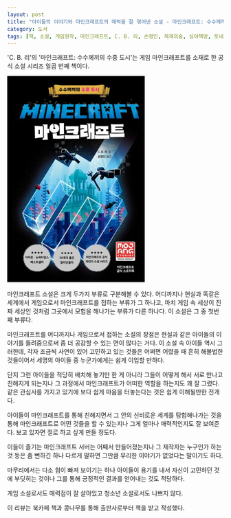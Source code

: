 ```yaml
---
layout: post
title: "아이들의 이야기와 마인크래프트의 매력을 잘 엮어낸 소설 - 마인크래프트: 수수께끼의 수중 도시"
category: 도서
tags: [책, 소설, 게임원작, 마인크래프트, C. B. 리, 손영인, 제제의숲, 심야책방, 토네이도, 북카페 책과 콩나무, 서평]
---
```


'C. B. 리'의
'마인크래프트: 수수께끼의 수중 도시'는
게임 마인크래프트를 소재로 한 공식 소설 시리즈 일곱 번째 책이다.

![표지](/images/minecraft-the-shipwreck-book-h480.jpg)

마인크래프트 소설은 크게 두가지 부류로 구분해볼 수 있다.
어디까지나 현실과 똑같은 세계에서 게임으로서 마인크래프트를 접하는 부류가 그 하나고,
마치 게임 속 세상이 진짜 세상인 것처럼 그곳에서 모험을 해나가는 부류가 다른 하나다.
이 소설은 그 중 첫번째 부류다.

마인크래프트를 어디까지나 게임으로서 접하는 소설의 장점은
현실과 같은 아이들의 이야기를 들려줌으로써 좀 더 공감할 수 있는 면이 많다는 거다.
이 소설 속 아이들 역시 그러한데,
각자 조금씩 사연이 있어 고민하고 있는 것들은
어쩌면 어렸을 때 흔히 해볼법한 것들이어서
세명의 아이들 중 누군가에게는 쉽게 이입할 만하다.

단지 그런 아이들을 적당히 배치해 놓기만 한 게 아니라
그들이 어떻게 해서 서로 만나고 친해지게 되는지나
그 과정에서 마인크래프트가 어떠한 역할을 하는지도 꽤 잘 그렸다.
같은 관심사를 가지고 있기에 보다 쉽게 마음을 터놓는다는 것은 쉽게 이해될만한 전개다.

아이들이 마인크래프트를 통해 친해지면서
그 안의 신비로운 세계를 탐험해나가는 것을 통해
마인크래프트로 어떤 것들을 할 수 있는지나
그게 얼마나 매력적인지도 잘 보여준다.
보고 있자면 절로 하고 싶게 만들 정도다.

이들이 즐기는 마인크래프트 서버는 어째서 만들어졌는지나 그 제작자는 누구인가 하는 것 등은 좀 뻔하긴 하나
다르게 말하면 그만큼 무리한 이야기가 없었다는 말이기도 하다.

마무리에서는 다소 힘이 빠져 보이기는 하나
아이들이 용기를 내서 자신이 고민하던 것에 부딧히는 것이나
그를 통해 긍정적인 결과를 얻어내는 것도 적당하다.

게임 소설로서도 매력점이 잘 살아있고
청소년 소설로서도 나쁘지 않다.



<div class="im im-info">
이 리뷰는 북카페 책과 콩나무를 통해 출판사로부터 책을 받고 작성했다.
</div>
